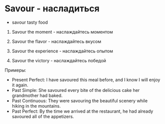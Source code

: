 # Savour - насладиться

- savour tasty food


1. Savour the moment - наслаждайтесь моментом

2. Savour the flavor - наслаждайтесь вкусом

3. Savour the experience - наслаждайтесь опытом

4. Savour the victory - наслаждайтесь победой

Примеры:

- Present Perfect: I have savoured this meal before, and I know I will enjoy it again.
- Past Simple: She savoured every bite of the delicious cake her grandmother had baked.
- Past Continuous: They were savouring the beautiful scenery while hiking in the mountains.
- Past Perfect: By the time we arrived at the restaurant, he had already savoured all of the appetizers.
